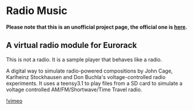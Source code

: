 # Radio Music

**Please note that this is an unofficial project page, the official one is
[here](https://github.com/TomWhitwell/RadioMusic).**

## A virtual radio module for Eurorack

This is not a radio. It is a sample player that behaves like a radio.

A digital way to simulate radio-powered compositions by John Cage, Karlheinz Stockhausen and
Don Buchla's voltage-controlled radio experiments. It uses a teensy3.1 to play files from a SD
card to simulate a voltage controlled AM/FM/Shortwave/Time Travel radio.

[!vimeo](113050279)
